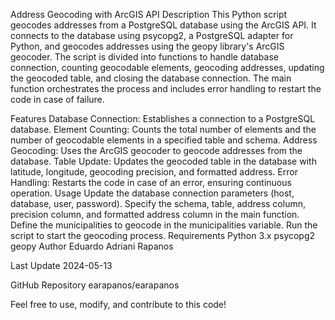 Address Geocoding with ArcGIS API
Description
This Python script geocodes addresses from a PostgreSQL database using the ArcGIS API. It connects to the database using psycopg2, a PostgreSQL adapter for Python, and geocodes addresses using the geopy library's ArcGIS geocoder. The script is divided into functions to handle database connection, counting geocodable elements, geocoding addresses, updating the geocoded table, and closing the database connection. The main function orchestrates the process and includes error handling to restart the code in case of failure.

Features
Database Connection: Establishes a connection to a PostgreSQL database.
Element Counting: Counts the total number of elements and the number of geocodable elements in a specified table and schema.
Address Geocoding: Uses the ArcGIS geocoder to geocode addresses from the database.
Table Update: Updates the geocoded table in the database with latitude, longitude, geocoding precision, and formatted address.
Error Handling: Restarts the code in case of an error, ensuring continuous operation.
Usage
Update the database connection parameters (host, database, user, password).
Specify the schema, table, address column, precision column, and formatted address column in the main function.
Define the municipalities to geocode in the municipalities variable.
Run the script to start the geocoding process.
Requirements
Python 3.x
psycopg2
geopy
Author
Eduardo Adriani Rapanos

Last Update
2024-05-13

GitHub Repository
earapanos/earapanos

Feel free to use, modify, and contribute to this code!
